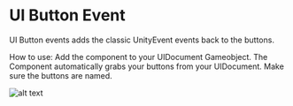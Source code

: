# UI Button Event

UI Button events adds the classic UnityEvent events back to the buttons.

How to use: Add the component to your UIDocument Gameobject. The Component automatically grabs your buttons from your UIDocument. Make sure the buttons are named.

![alt text](../Media/uibuttonevents.png)